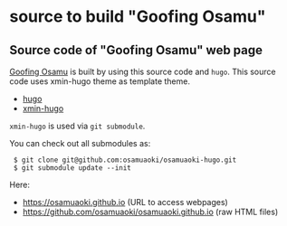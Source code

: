 # source to build "Goofing Osamu"

## Source code of "Goofing Osamu" web page

[Goofing Osamu](https://osamuaoki.github.io) is built by using this source code
and `hugo`.  This source code uses xmin-hugo theme as template theme.

  * [hugo](https://gohugo.io/)
  * [xmin-hugo](https://github.com/yihui/hugo-xmin)

`xmin-hugo` is used via `git submodule`.

You can check out all submodules as:

```
 $ git clone git@github.com:osamuaoki/osamuaoki-hugo.git
 $ git submodule update --init
```

Here:

  * https://osamuaoki.github.io (URL to access webpages)
  * https://github.com/osamuaoki/osamuaoki.github.io (raw HTML files)


